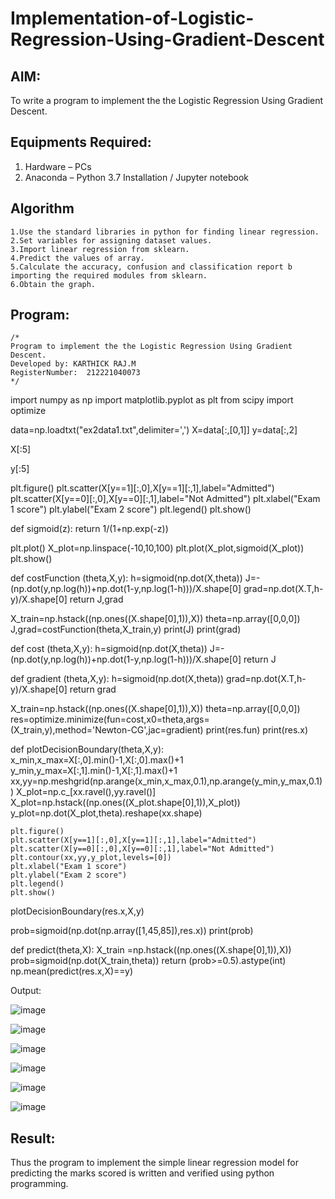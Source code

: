 # Implementation-of-Logistic-Regression-Using-Gradient-Descent

## AIM:
To write a program to implement the the Logistic Regression Using Gradient Descent.

## Equipments Required:
1. Hardware – PCs
2. Anaconda – Python 3.7 Installation / Jupyter notebook

## Algorithm
```
1.Use the standard libraries in python for finding linear regression.
2.Set variables for assigning dataset values.
3.Import linear regression from sklearn.
4.Predict the values of array.
5.Calculate the accuracy, confusion and classification report b importing the required modules from sklearn.
6.Obtain the graph.
```
## Program:
```
/*
Program to implement the the Logistic Regression Using Gradient Descent.
Developed by: KARTHICK RAJ.M
RegisterNumber:  212221040073
*/
```




import numpy as np
import matplotlib.pyplot as plt
from scipy import optimize

data=np.loadtxt("ex2data1.txt",delimiter=',')
X=data[:,[0,1]]
y=data[:,2]

X[:5]

y[:5]

plt.figure()
plt.scatter(X[y==1][:,0],X[y==1][:,1],label="Admitted")
plt.scatter(X[y==0][:,0],X[y==0][:,1],label="Not Admitted")
plt.xlabel("Exam 1 score")
plt.ylabel("Exam 2 score")
plt.legend()
plt.show()

def sigmoid(z):
    return 1/(1+np.exp(-z))

plt.plot()
X_plot=np.linspace(-10,10,100)
plt.plot(X_plot,sigmoid(X_plot))
plt.show()

def costFunction (theta,X,y):
    h=sigmoid(np.dot(X,theta))
    J=-(np.dot(y,np.log(h))+np.dot(1-y,np.log(1-h)))/X.shape[0]
    grad=np.dot(X.T,h-y)/X.shape[0]
    return J,grad

X_train=np.hstack((np.ones((X.shape[0],1)),X))
theta=np.array([0,0,0])
J,grad=costFunction(theta,X_train,y)
print(J)
print(grad)

def cost (theta,X,y):
    h=sigmoid(np.dot(X,theta))
    J=-(np.dot(y,np.log(h))+np.dot(1-y,np.log(1-h)))/X.shape[0]
    return J

def gradient (theta,X,y):
    h=sigmoid(np.dot(X,theta))
    grad=np.dot(X.T,h-y)/X.shape[0]
    return grad

X_train=np.hstack((np.ones((X.shape[0],1)),X))
theta=np.array([0,0,0])
res=optimize.minimize(fun=cost,x0=theta,args=(X_train,y),method='Newton-CG',jac=gradient)
print(res.fun)
print(res.x)



def plotDecisionBoundary(theta,X,y):
    x_min,x_max=X[:,0].min()-1,X[:,0].max()+1
    y_min,y_max=X[:,1].min()-1,X[:,1].max()+1
    xx,yy=np.meshgrid(np.arange(x_min,x_max,0.1),np.arange(y_min,y_max,0.1))
    X_plot=np.c_[xx.ravel(),yy.ravel()]
    X_plot=np.hstack((np.ones((X_plot.shape[0],1)),X_plot))
    y_plot=np.dot(X_plot,theta).reshape(xx.shape)
    
    plt.figure()
    plt.scatter(X[y==1][:,0],X[y==1][:,1],label="Admitted")
    plt.scatter(X[y==0][:,0],X[y==0][:,1],label="Not Admitted")
    plt.contour(xx,yy,y_plot,levels=[0])
    plt.xlabel("Exam 1 score")
    plt.ylabel("Exam 2 score")
    plt.legend()
    plt.show()


plotDecisionBoundary(res.x,X,y)

prob=sigmoid(np.dot(np.array([1,45,85]),res.x))
print(prob)

def predict(theta,X):
    X_train =np.hstack((np.ones((X.shape[0],1)),X))
    prob=sigmoid(np.dot(X_train,theta))
    return (prob>=0.5).astype(int)
np.mean(predict(res.x,X)==y)










 Output:


![image](https://github.com/KARTHICKRAJM84/Implementation-of-Simple-Linear-Regression-Model-for-Predicting-the-Marks-Scored/assets/128134963/ca0ae398-5262-4c9a-976b-bae39e59469f)



![image](https://github.com/KARTHICKRAJM84/Implementation-of-Simple-Linear-Regression-Model-for-Predicting-the-Marks-Scored/assets/128134963/9e5c05e1-c53f-42fe-a2f9-64383ee09f82)




![image](https://github.com/KARTHICKRAJM84/Implementation-of-Simple-Linear-Regression-Model-for-Predicting-the-Marks-Scored/assets/128134963/82db1bb5-3864-44b8-99b0-85657748ff29)


![image](https://github.com/KARTHICKRAJM84/Implementation-of-Simple-Linear-Regression-Model-for-Predicting-the-Marks-Scored/assets/128134963/8ec1b12f-d5b6-435e-a6cf-e1f99cb612ff)



![image](https://github.com/KARTHICKRAJM84/Implementation-of-Simple-Linear-Regression-Model-for-Predicting-the-Marks-Scored/assets/128134963/f62c3589-86ab-4d45-a144-f7d6a98f5bd2)



![image](https://github.com/KARTHICKRAJM84/Implementation-of-Simple-Linear-Regression-Model-for-Predicting-the-Marks-Scored/assets/128134963/fcc9aa86-09e1-4088-be86-17f091e9f003)




## Result:
Thus the program to implement the simple linear regression model for predicting the marks scored is written and verified using python programming.
